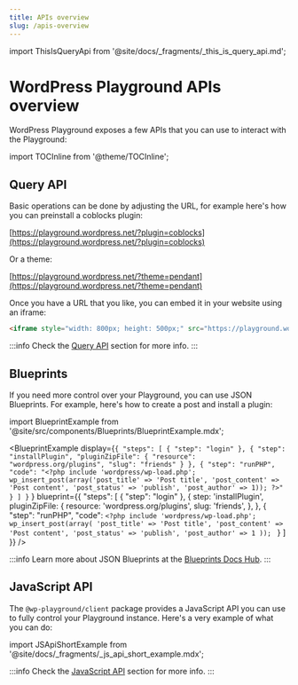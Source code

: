 ```yaml
---
title: APIs overview
slug: /apis-overview
---
```


import ThisIsQueryApi from '@site/docs/\_fragments/\_this_is_query_api.md';

# WordPress Playground APIs overview

WordPress Playground exposes a few APIs that you can use to interact with the Playground:

import TOCInline from '@theme/TOCInline';

<TOCInline toc={toc} />

## Query API

Basic operations can be done by adjusting the URL, for example here's how you can preinstall a coblocks plugin:

[https://playground.wordpress.net/?plugin=coblocks](https://playground.wordpress.net/?plugin=coblocks)

Or a theme:

[https://playground.wordpress.net/?theme=pendant](https://playground.wordpress.net/?theme=pendant)

<ThisIsQueryApi /> Once you have a URL that you like, you can embed it in your website using an iframe:

```html
<iframe style="width: 800px; height: 500px;" src="https://playground.wordpress.net/?plugin=coblocks"></iframe>
```

:::info
Check the [Query API](../20-query-api/01-index.md) section for more info.
:::

## Blueprints

If you need more control over your Playground, you can use JSON Blueprints. For example, here's how to create a post and install a plugin:

import BlueprintExample from '@site/src/components/Blueprints/BlueprintExample.mdx';

<BlueprintExample
display={`{
  "steps": [
    {
      "step": "login"
    },
    {
      "step": "installPlugin",
      "pluginZipFile": {
        "resource": "wordpress.org/plugins",
        "slug": "friends"
      }
    },
    {
      "step": "runPHP",
      "code": "<?php include 'wordpress/wp-load.php'; wp_insert_post(array('post_title' => 'Post title', 'post_content' => 'Post content', 'post_status' => 'publish', 'post_author' => 1)); ?>"
    }
  ]
}` }
blueprint={{
		"steps": [
            {
                "step": "login"
            },
            {
            step: 'installPlugin',
                pluginZipFile: {
                    resource: 'wordpress.org/plugins',
                    slug: 'friends',
                },
            },
			{
				"step": "runPHP",
				"code": `<?php
include 'wordpress/wp-load.php';
wp_insert_post(array(
'post_title' => 'Post title',
'post_content' => 'Post content',
'post_status' => 'publish',
'post_author' => 1
));
`
}
]
}} />

<p></p>

:::info
Learn more about JSON Blueprints at the [Blueprints Docs Hub](/wordpress-playground/blueprints).
:::

## JavaScript API

The `@wp-playground/client` package provides a JavaScript API you can use to fully control your Playground instance. Here's a very example of what you can do:

import JSApiShortExample from '@site/docs/\_fragments/\_js_api_short_example.mdx';

<JSApiShortExample />

:::info
Check the [JavaScript API](../22-javascript-api/01-index.md) section for more info.
:::
